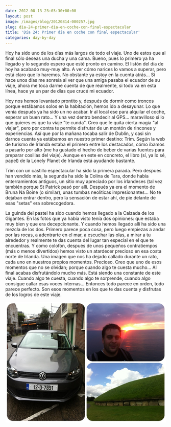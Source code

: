 ```yaml
---
date: 2012-08-13 23:03:30+00:00
layout: post
image: /images/blog/20120814-000257.jpg
slug: dia-24-primer-dia-en-coche-con-final-espectacular
title: 'Día 24: Primer día en coche con final espectacular'
categories: day-by-day
---
```


Hoy ha sido uno de los días más largos de todo el viaje. Uno de estos que al final sólo deseas una ducha y una cama. Bueno, pues lo primero ya ha llegado y lo segundo espero que esté pronto en camino. El listón del día de hoy ha acabado muy-muy alto. A ver cómo narices lo vamos a superar, pero está claro que lo haremos. No obstante ya estoy en la cuenta atrás... Si hace unos días me sonreía al ver que una amiga pasaba el ecuador de su viaje, ahora me toca darme cuenta de que realmente, si todo va en esta línea, hace ya un par de días que crucé mi ecuador.

Hoy nos hemos levantado prontito y, después de dormir como troncos porque estábamos solos en la habitación, hemos ido a desayunar. Lo que venía después ya ha sido un no acabar. Ir al local ese para alquilar el coche, esperar un buen rato... Y una vez dentro bendecir al GPS... maravilloso si lo que quieres es que tu viaje "te cunda". Creo que le quita cierta magia "al viajar", pero por contra te permite disfrutar de un montón de rincones y experiencias. Así que por la mañana tocaba salir de Dublín, y casi sin darnos cuenta ya estábamos en nuestro primer destino: Trim. Según la web de turismo de Irlanda estaba el primero entre los destacados, cómo íbamos a pasarlo por alto (me ha gustado el hecho de beber de varias fuentes para preparar cosillas del viaje). Aunque en este en concreto, el libro (sí, ya lo sé, papel) de la Lonely Planet de Irlanda está ayudando bastante.

Trim con un castillo espectacular ha sido la primera parada. Pero después han vendido más, la segunda ha sido la Colina de Tara, donde había enterramientos antiguos, un sitio muy apreciado por los irlandeses (tal vez también porque St Patrick pasó por allí. Después ya era el momento de Bruna Na Boine (o similar), unas tumbas neolíticas impresionantes... No te dejaban entrar dentro, pero la sensación de estar ahí, de pie delante de esas "setas" era sobrecogedora.

La guinda del pastel ha sido cuando hemos llegado a la Calzada de los Gigantes. En las fotos que ya había visto tenía dos opiniones: que estaba muy bien y que era decepcionante. Y cuando hemos llegado allí ha sido una mezcla de los dos. Primero parece poca cosa, pero luego empiezas a andar por las rocas, a adentrarte en el mar, a escuchar las olas, a mirar a tu alrededor y realmente te das cuenta del lugar tan especial en el que te encuentras. Y como colofón, después de unos pequeños contratiempos (más o menos divertidos) hemos visto un atardecer precioso en esa costa norte de Irlanda. Una imagen que nos ha dejado callado durante un rato, cada uno en nuestros propios momentos. Precioso. Creo que uno de esos momentos que no se olvidan; porque cuando algo te cuesta mucho... Al final acabas disfrutándolo mucho más. Está siendo una constante de este viaje. Cuando algo te cuesta, cuando algo te sorprende, cuando algo consigue callar esas voces internas... Entonces todo parece en orden, todo parece perfecto. Son esos momentos en los que te das cuenta y disfrutas de los logros de este viaje.

[![20120814-000257.jpg](/images/blog/20120814-000257.jpg)](/images/blog/20120814-000257.jpg)
